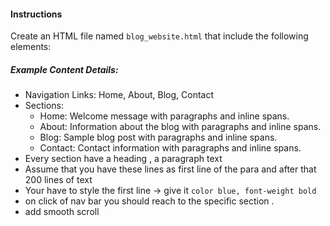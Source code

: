 #### Instructions

Create an HTML file named `blog_website.html` that include the following elements:

##### Example Content Details:

- Navigation Links: Home, About, Blog, Contact
- Sections:
    - Home: Welcome message with paragraphs and inline spans. 
    - About: Information about the blog with paragraphs and inline spans.
    - Blog: Sample blog post with paragraphs and inline spans.
    - Contact: Contact information with paragraphs and inline spans.
- Every section have a heading , a paragraph text 
- Assume that you have these lines as first line of the para and after that 200 lines of text
- Your have to  style the first line -> give it `color blue, font-weight bold`
- on click of nav bar you should reach to the specific  section . 
- add smooth scroll
